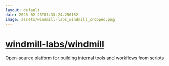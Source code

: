 ```yaml
---
layout: default
date: 2025-02-25T07:33:24.250152
image: assets/windmill-labs_windmill_cropped.png
---
```


# [windmill-labs/windmill](https://github.com/windmill-labs/windmill)

Open-source platform for building internal tools and workflows from scripts
